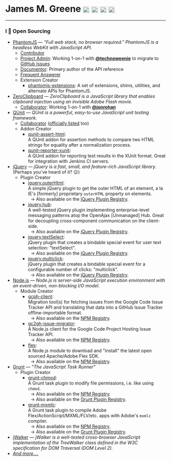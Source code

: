 # James M. Greene [<img class="emoji" title="GitHub" alt=":octocat:" src="https://a248.e.akamai.net/assets.github.com/images/icons/emoji/octocat.png" height="20" width="20" align="absmiddle" />][me/gh] [<img class="emoji" title="Twitter" alt=":bird:" src="https://a248.e.akamai.net/assets.github.com/images/icons/emoji/bird.png" height="20" width="20" align="absmiddle" />][me/t] [<img class="emoji" title="Email" alt=":e-mail:" src="https://a248.e.akamai.net/assets.github.com/images/icons/emoji/e-mail.png" height="20" width="20" align="absmiddle" />][me/email] [<img class="emoji" title="Website" alt=":earth_americas:" src="https://a248.e.akamai.net/assets.github.com/images/icons/emoji/earth_americas.png" height="20" width="20" align="absmiddle" />][me/site]  

---

### I :gift_heart: Open Sourcing
 - [PhantomJS][pjs/site] &mdash; _"Full web stack, no browser required." PhantomJS is a headless WebKit with JavaScript API._
    - [Contributor][pjs/repo]
    - [Project Admin][pjs/gc-issues]: Working 1-on-1 with [**@technoweenie**][gh/rick] to migrate to [GitHub Issues][pjs/gh-issues]
    - [Documentor][pjs/api]: Primary author of the API reference
    - [Frequent Answerer][pjs/forum]
    - Extension Creator
       - [phantomjs-extensions][pjs/extensions]: A set of extensions, shims, utilities, and alternate APIs for PhantomJS.
 - [ZeroClipboard][zc/site] &mdash; _ZeroClipboard is a JavaScript library that enables clipboard injection using an invisible Adobe Flash movie._
    - [Collaborator][zc/repo]: Working 1-on-1 with [**@jonrohan**][gh/jon]
 - [QUnit][qu/site] &mdash; _QUnit is a powerful, easy-to-use JavaScript unit testing framework._
    - [Collaborator][qu/repo] ([officially listed][qu/team] too)
    - Addon Creator
       - [qunit-assert-html][qu/addon-assert-html]:  
         A QUnit addon for assertion methods to compare two HTML strings for equality after a normalization process.
       - [qunit-reporter-xunit][qu/addon-reporter-xunit]:  
         A QUnit addon for reporting test results in the XUnit format. Great for integration with Jenkins CI servers.
 - [jQuery][jq/site] &mdash; _jQuery is a fast, small, and feature-rich JavaScript library._ (Perhaps you've heard of it? :wink:)
    - Plugin Creator
       - [jquery.outerHtml][jq/outerHtml/repo]:  
         A simple jQuery plugin to get the outer HTML of an element, a la IE's [formerly] proprietary `outerHTML`
         property on elements.  
          &nbsp; &rarr; Also available on the [jQuery Plugin Registry][jq/outerHtml/reg].
       - [jquery.hub][jq/hub/repo]:  
         A well-tested jQuery plugin implementing enterprise-level messaging patterns atop the OpenAjax [Unmanaged] Hub.
         Great for decoupling cross-component communication on the client-side.  
          &nbsp; &rarr; Also available on the [jQuery Plugin Registry][jq/hub/reg].
       - [jquery.textSelect][jq/textSelect/repo]:  
         jQuery plugin that creates a bindable special event for user text selection: "textSelect".  
          &nbsp; &rarr; Also available on the [jQuery Plugin Registry][jq/textSelect/reg].
       - [jquery.multiclick][jq/multiclick/repo]:  
         jQuery plugin that creates a bindable special event for a configurable number of clicks: "multiclick".  
          &nbsp; &rarr; Also available on the [jQuery Plugin Registry][jq/multiclick/reg].
 - [Node.js][node/site] &mdash; _Node.js is server-side JavaScript execution environment with an event-driven, non-blocking I/O model._
    - Module Creator
       - [gcph-client][node/gcph-client/repo]:  
         Migration tool(s) for fetching issues from the Google Code Issue Tracker API and translating that data into
         a GitHub Issue Tracker offline-importable format.  
          &nbsp; &rarr; Also available on the [NPM Registry][node/gcph-client/reg].
       - [gc2gh-issue-migrator][node/gc2gh-issue-migrator/repo]:  
         A Node.js client for the Google Code Project Hosting Issue Tracker API.  
          &nbsp; &rarr; Also available on the [NPM Registry][node/gc2gh-issue-migrator/reg].
       - [flex][node/flex/repo]:  
         A Node.js module to download and "install" the latest open sourced Apache/Adobe Flex SDK.  
          &nbsp; &rarr; Also available on the [NPM Registry][node/flex/reg].
 - [Grunt][grunt/site] &mdash; _"The JavaScript Task Runner"_
    - Plugin Creator
       - [grunt-chmod][grunt/chmod/repo]:  
         A Grunt task plugin to modify file permissions, i.e. like using `chmod`.  
          &nbsp; &rarr; Also available on the [NPM Registry][node/grunt-chmod/reg].  
          &nbsp; &rarr; Also available on the [Grunt Plugin Registry][grunt/plugin-reg].
       - [grunt-mxmlc][grunt/mxmlc/repo]:  
         A Grunt task plugin to compile Adobe Flex/ActionScript/MXML/FLV/etc. apps with Adobe's `mxmlc` compiler.  
          &nbsp; &rarr; Also available on the [NPM Registry][node/grunt-mxmlc/reg].  
          &nbsp; &rarr; Also available on the [Grunt Plugin Registry][grunt/plugin-reg].
 - [jWalker][other/jWalker/repo] &mdash; _jWalker is a well-tested cross-browser JavaScript implementation of the TreeWalker class defined in the W3C specification for DOM Traversal (DOM Level 2)._
 - [_And more...._][me/gh]


[me/gh]: http://github.com/JamesMGreene "GitHub"
[me/t]: http://twitter.com/_JamesMGreene "Twitter"
[me/email]: mailto:james.m.greene@gmail.com "Email"
[me/site]: http://about.me/JamesMGreene "Website"
[gh/rick]: https://github.com/technoweenie
[gh/jon]: https://github.com/jonrohan
[pjs/site]: https://phantomjs.org/
[pjs/repo]: https://github.com/ariya/phantomjs
[pjs/gc-issues]: https://code.google.com/p/phantomjs/issues/list
[pjs/gh-issues]: https://github.com/ariya/phantomjs/issues
[pjs/api]: https://github.com/ariya/phantomjs/wiki/API-Reference
[pjs/forum]: https://groups.google.com/d/forum/phantomjs
[pjs/extensions]: https://github.com/JamesMGreene/phantomjs-extensions
[zc/site]: http://jonrohan.github.com/ZeroClipboard/
[zc/repo]: https://github.com/jonrohan/ZeroClipboard
[qu/site]: http://qunitjs.com/
[qu/repo]: https://github.com/jquery/qunit
[qu/team]: http://jquery.org/team/
[qu/addon-assert-html]: https://github.com/JamesMGreene/qunit-assert-html
[qu/addon-reporter-xunit]: https://github.com/JamesMGreene/qunit-reporter-xunit
[jq/site]: http://jquery.com/
[jq/outerHtml/repo]: https://github.com/JamesMGreene/jquery.outerHtml
[jq/outerHtml/reg]: http://plugins.jquery.com/outerHtml/
[jq/hub/repo]: https://github.com/JamesMGreene/jquery.hub
[jq/hub/reg]: http://plugins.jquery.com/hub/
[jq/textSelect/repo]: https://github.com/JamesMGreene/jquery.textSelect
[jq/textSelect/reg]: http://plugins.jquery.com/textSelect/
[jq/multiclick/repo]: https://github.com/JamesMGreene/jquery.multiclick
[jq/multiclick/reg]: http://plugins.jquery.com/multiclick/
[node/site]: http://nodejs.org/
[node/gcph-client/repo]: https://github.com/JamesMGreene/node-gcph-client
[node/gcph-client/reg]: https://npmjs.org/package/gcph-client
[node/gc2gh-issue-migrator/repo]: https://github.com/JamesMGreene/gc2gh-issue-migrator
[node/gc2gh-issue-migrator/reg]: https://npmjs.org/package/gc2gh-issue-migrator
[node/flex/repo]: https://github.com/JamesMGreene/node-flex
[node/flex/reg]: https://npmjs.org/package/flex
[node/grunt-chmod/reg]: https://npmjs.org/package/grunt-chmod
[node/grunt-mxmlc/reg]: https://npmjs.org/package/grunt-mxmlc
[grunt/site]: http://gruntjs.com/
[grunt/chmod/repo]: https://github.com/JamesMGreene/grunt-chmod
[grunt/mxmlc/repo]: https://github.com/JamesMGreene/grunt-mxmlc
[grunt/plugin-reg]: http://gruntjs.com/plugins
[other/jWalker/repo]: https://github.com/JamesMGreene/jWalker
[other/jWalker/site]: http://jamesmgreene.github.com/jWalker
